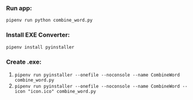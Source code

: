 ### Run app:
`pipenv run python combine_word.py`


### Install EXE Converter:
`pipenv install pyinstaller`


### Create .exe:
1.  `pipenv run pyinstaller --onefile --noconsole --name CombineWord combine_word.py`
2.  `pipenv run pyinstaller --onefile --noconsole --name CombineWord --icon "icon.ico" combine_word.py`